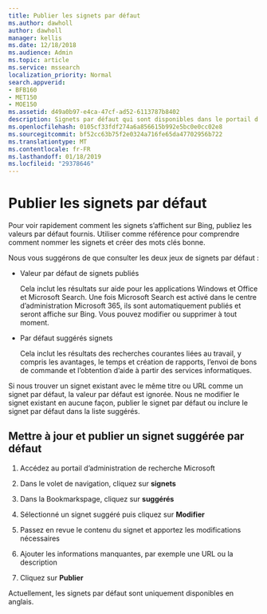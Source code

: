 ```yaml
---
title: Publier les signets par défaut
ms.author: dawholl
author: dawholl
manager: kellis
ms.date: 12/18/2018
ms.audience: Admin
ms.topic: article
ms.service: mssearch
localization_priority: Normal
search.appverid:
- BFB160
- MET150
- MOE150
ms.assetid: d49a0b97-e4ca-47cf-ad52-6113787b8402
description: Signets par défaut qui sont disponibles dans le portail d’administration de recherche Microsoft
ms.openlocfilehash: 0105cf33fdf274a6a856615b992e5bc0e0cc02e8
ms.sourcegitcommit: bf52cc63b75f2e0324a716fe65da47702956b722
ms.translationtype: MT
ms.contentlocale: fr-FR
ms.lasthandoff: 01/18/2019
ms.locfileid: "29378646"
---
```

# <a name="publish-default-bookmarks"></a>Publier les signets par défaut

Pour voir rapidement comment les signets s’affichent sur Bing, publiez les valeurs par défaut fournis. Utiliser comme référence pour comprendre comment nommer les signets et créer des mots clés bonne.
  
Nous vous suggérons de que consulter les deux jeux de signets par défaut :
  
- Valeur par défaut de signets publiés
    
    Cela inclut les résultats sur aide pour les applications Windows et Office et Microsoft Search. Une fois Microsoft Search est activé dans le centre d’administration Microsoft 365, ils sont automatiquement publiés et seront affiche sur Bing. Vous pouvez modifier ou supprimer à tout moment.
    
- Par défaut suggérés signets
    
    Cela inclut les résultats des recherches courantes liées au travail, y compris les avantages, le temps et création de rapports, l’envoi de bons de commande et l’obtention d’aide à partir des services informatiques.
    
Si nous trouver un signet existant avec le même titre ou URL comme un signet par défaut, la valeur par défaut est ignorée. Nous ne modifier le signet existant en aucune façon, publier le signet par défaut ou inclure le signet par défaut dans la liste suggérés.
  
## <a name="update-and-publish-a-default-suggested-bookmark"></a>Mettre à jour et publier un signet suggérée par défaut

1. Accédez au portail d’administration de recherche Microsoft
    
2. Dans le volet de navigation, cliquez sur **signets**
    
3. Dans la Bookmarkspage, cliquez sur **suggérés**
    
4. Sélectionné un signet suggéré puis cliquez sur **Modifier**
    
5. Passez en revue le contenu du signet et apportez les modifications nécessaires
    
6. Ajouter les informations manquantes, par exemple une URL ou la description
    
7. Cliquez sur **Publier**
    
Actuellement, les signets par défaut sont uniquement disponibles en anglais. 

  

